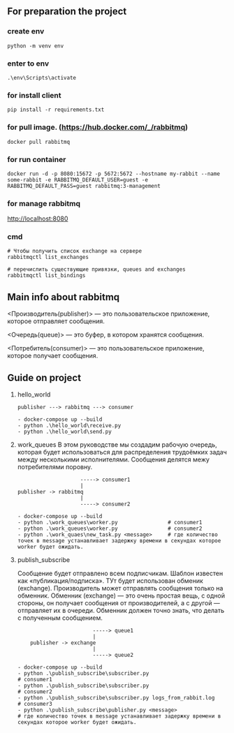 ## For preparation the project

### create env

`python -m venv env`

### enter to env

`.\env\Scripts\activate`

### for install client

`pip install -r requirements.txt`

### for pull image. (<https://hub.docker.com/_/rabbitmq>)

`docker pull rabbitmq`

### for run container

`docker run -d -p 8080:15672 -p 5672:5672 --hostname my-rabbit --name some-rabbit -e RABBITMQ_DEFAULT_USER=guest -e RABBITMQ_DEFAULT_PASS=guest rabbitmq:3-management`

### for manage rabbitmq

<http://localhost:8080>

### cmd

```
# Чтобы получить список exchange на сервере
rabbitmqctl list_exchanges
```

```
# перечислить существующие привязки, queues and exchanges
rabbitmqctl list_bindings
```

## Main info about rabbitmq

<Производитель(publisher)> — это пользовательское приложение, которое отправляет сообщения.

<Очередь(queue)> — это буфер, в котором хранятся сообщения.

<Потребитель(consumer)> — это пользовательское приложение, которое получает сообщения.

## Guide on project

1. hello_world

   ```
   publisher ---> rabbitmq ---> consumer
   ```

   ```
   - docker-compose up --build
   - python .\hello_world\receive.py
   - python .\hello_world\send.py
   ```

2. work_queues
   В этом руководстве мы создадим рабочую очередь, которая будет использоваться для распределения трудоёмких задач между несколькими исполнителями. Сообщения делятся межу потребителями поровну.

   ```
                       -----> consumer1
                       |
   publisher -> rabbitmq
                       |
                       -----> consumer2
   ```

   ```
   - docker-compose up --build
   - python .\work_queues\worker.py                # consumer1
   - python .\work_queues\worker.py                # consumer2
   - python .\work_quaes\new_task.py <message>     # где количество точек в message устанавливает задержку времени в секундах которое worker будет ожидать.
   ```

3. publish_subscribe

   Сообщение будет отправлено всем подписчикам. Шаблон известен как «публикация/подписка».
   ТУт будет использован обменик (exchange). Производитель может отправлять сообщения только на обменник. Обменник (exchange) — это очень простая вещь, с одной стороны, он получает сообщения от производителей, а с другой — отправляет их в очереди. Обменник должен точно знать, что делать с полученным сообщением.

   ```
                           -----> queue1
                           |
       publisher -> exchange
                           |
                           -----> queue2

   ```

   ```
   - docker-compose up --build
   - python .\publish_subscribe\subscriber.py                               # consumer1
   - python .\publish_subscribe\subscriber.py                               # consumer2
   - python .\publish_subscribe\subscriber.py logs_from_rabbit.log        # consumer3
   - python .\publish_subscribe\publisher.py <message>                      # где количество точек в message устанавливает задержку времени в секундах которое worker будет ожидать.
   ```
